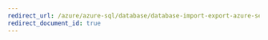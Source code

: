 ```yaml
---
redirect_url: /azure/azure-sql/database/database-import-export-azure-services-off
redirect_document_id: true
---
```

